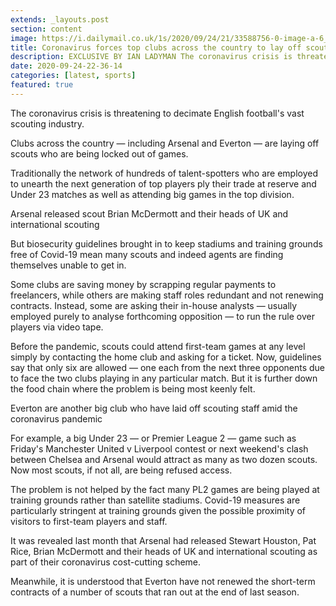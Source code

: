 ```yaml
---
extends: _layouts.post
section: content
image: https://i.dailymail.co.uk/1s/2020/09/24/21/33588756-0-image-a-6_1600979331763.jpg 
title: Coronavirus forces top clubs across the country to lay off scouts 
description: EXCLUSIVE BY IAN LADYMAN The coronavirus crisis is threatening to decimate English footballs vast scouting industry. Arsenal and Everton are among clubs to lay off scouts. 
date: 2020-09-24-22-36-14 
categories: [latest, sports] 
featured: true 
--- 
```

The coronavirus crisis is threatening to decimate English football's vast scouting industry.

Clubs across the country — including Arsenal and Everton — are laying off scouts who are being locked out of games.

Traditionally the network of hundreds of talent-spotters who are employed to unearth the next generation of top players ply their trade at reserve and Under 23 matches as well as attending big games in the top division. 

Arsenal released scout Brian McDermott and their heads of UK and international scouting

But biosecurity guidelines brought in to keep stadiums and training grounds free of Covid-19 mean many scouts and indeed agents are finding themselves unable to get in.

Some clubs are saving money by scrapping regular payments to freelancers, while others are making staff roles redundant and not renewing contracts. Instead, some are asking their in-house analysts — usually employed purely to analyse forthcoming opposition — to run the rule over players via video tape.

Before the pandemic, scouts could attend first-team games at any level simply by contacting the home club and asking for a ticket. Now, guidelines say that only six are allowed — one each from the next three opponents due to face the two clubs playing in any particular match. But it is further down the food chain where the problem is being most keenly felt.

Everton are another big club who have laid off scouting staff amid the coronavirus pandemic

For example, a big Under 23 — or Premier League 2 — game such as Friday's Manchester United v Liverpool contest or next weekend's clash between Chelsea and Arsenal would attract as many as two dozen scouts. Now most scouts, if not all, are being refused access.

The problem is not helped by the fact many PL2 games are being played at training grounds rather than satellite stadiums. Covid-19 measures are particularly stringent at training grounds given the possible proximity of visitors to first-team players and staff.

It was revealed last month that Arsenal had released Stewart Houston, Pat Rice, Brian McDermott and their heads of UK and international scouting as part of their coronavirus cost-cutting scheme.

Meanwhile, it is understood that Everton have not renewed the short-term contracts of a number of scouts that ran out at the end of last season. 

